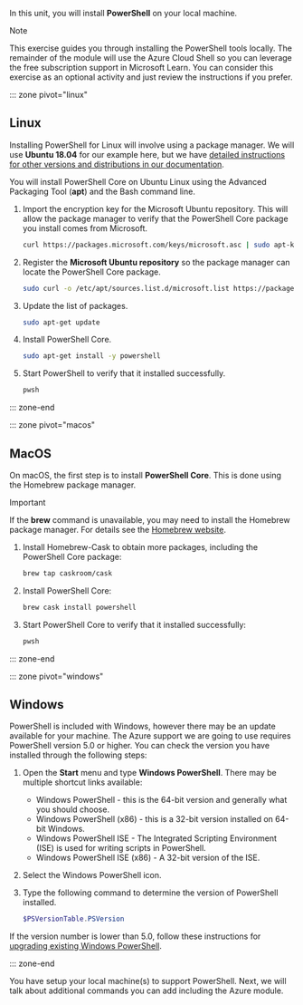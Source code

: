 In this unit, you will install **PowerShell** on your local machine.

> [!NOTE]
> This exercise guides you through installing the PowerShell tools locally. The remainder of the module will use the Azure Cloud Shell so you can leverage the free subscription support in Microsoft Learn. You can consider this exercise as an optional activity and just review the instructions if you prefer.

::: zone pivot="linux"

## Linux

Installing PowerShell for Linux will involve using a package manager. We will use **Ubuntu 18.04** for our example here, but we have [detailed instructions for other versions and distributions in our documentation](https://docs.microsoft.com/powershell/scripting/setup/installing-powershell-core-on-linux).

You will install PowerShell Core on Ubuntu Linux using the Advanced Packaging Tool (**apt**) and the Bash command line. 

1. Import the encryption key for the Microsoft Ubuntu repository. This will allow the package manager to verify that the PowerShell Core package you install comes from Microsoft.

    ```bash
    curl https://packages.microsoft.com/keys/microsoft.asc | sudo apt-key add -
    ```

1. Register the **Microsoft Ubuntu repository** so the package manager can locate the PowerShell Core package.

    ```bash
    sudo curl -o /etc/apt/sources.list.d/microsoft.list https://packages.microsoft.com/config/ubuntu/18.04/prod.list
    ```

1. Update the list of packages.

    ```bash
    sudo apt-get update
    ```

1. Install PowerShell Core.

    ```bash
    sudo apt-get install -y powershell
    ```

1. Start PowerShell to verify that it installed successfully.

    ```bash
    pwsh
    ```
::: zone-end

::: zone pivot="macos"

## MacOS

On macOS, the first step is to install **PowerShell Core**. This is done using the Homebrew package manager.

> [!IMPORTANT]
> If the **brew** command is unavailable, you may need to install the Homebrew package manager. For details see the [Homebrew website](https://brew.sh/).

1. Install Homebrew-Cask to obtain more packages, including the PowerShell Core package:

    ```bash
    brew tap caskroom/cask
    ```

1. Install PowerShell Core:

    ```bash
    brew cask install powershell
    ```

1. Start PowerShell Core to verify that it installed successfully:

    ```bash
    pwsh
    ```

::: zone-end

::: zone pivot="windows"

## Windows
PowerShell is included with Windows, however there may be an update available for your machine. The Azure support we are going to use requires PowerShell version 5.0 or higher. You can check the version you have installed through the following steps:

1. Open the **Start** menu and type **Windows PowerShell**. There may be multiple shortcut links available:
    - Windows PowerShell - this is the 64-bit version and generally what you should choose.
    - Windows PowerShell (x86) - this is a 32-bit version installed on 64-bit Windows.
    - Windows PowerShell ISE - The Integrated Scripting Environment (ISE) is used for writing scripts in PowerShell. 
    - Windows PowerShell ISE (x86) - A 32-bit version of the ISE.

1. Select the Windows PowerShell icon.

1. Type the following command to determine the version of PowerShell installed.

    ```powershell
    $PSVersionTable.PSVersion
    ```
    
If the version number is lower than 5.0, follow these instructions for [upgrading existing Windows PowerShell](https://docs.microsoft.com/powershell/scripting/setup/installing-windows-powershell?view=powershell-6#upgrading-existing-windows-powershell).

::: zone-end

You have setup your local machine(s) to support PowerShell. Next, we will talk about additional commands you can add including the Azure module.